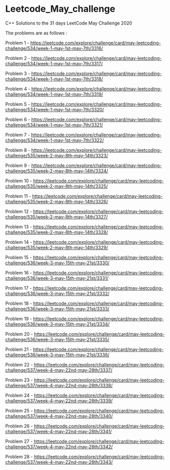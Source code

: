 # Leetcode_May_challenge
C++
Solutions to the 31 days LeetCode May Challenge 2020

The problems are as follows :

Problem 1 - https://leetcode.com/explore/challenge/card/may-leetcoding-challenge/534/week-1-may-1st-may-7th/3316/

Problem 2 - https://leetcode.com/explore/challenge/card/may-leetcoding-challenge/534/week-1-may-1st-may-7th/3317/

Problem 3 - https://leetcode.com/explore/challenge/card/may-leetcoding-challenge/534/week-1-may-1st-may-7th/3318/

Problem 4 - https://leetcode.com/explore/challenge/card/may-leetcoding-challenge/534/week-1-may-1st-may-7th/3319/

Problem 5 - https://leetcode.com/explore/challenge/card/may-leetcoding-challenge/534/week-1-may-1st-may-7th/3320/

Problem 6 - https://leetcode.com/explore/challenge/card/may-leetcoding-challenge/534/week-1-may-1st-may-7th/3321/

Problem 7 - https://leetcode.com/explore/challenge/card/may-leetcoding-challenge/534/week-1-may-1st-may-7th/3322/

Problem 8 - https://leetcode.com/explore/challenge/card/may-leetcoding-challenge/535/week-2-may-8th-may-14th/3323/

Problem 9 - https://leetcode.com/explore/challenge/card/may-leetcoding-challenge/535/week-2-may-8th-may-14th/3324/

Problem 10 - https://leetcode.com/explore/challenge/card/may-leetcoding-challenge/535/week-2-may-8th-may-14th/3325/

Problem 11 - https://leetcode.com/explore/challenge/card/may-leetcoding-challenge/535/week-2-may-8th-may-14th/3326/

Problem 12 - https://leetcode.com/explore/challenge/card/may-leetcoding-challenge/535/week-2-may-8th-may-14th/3327/

Problem 13 - https://leetcode.com/explore/challenge/card/may-leetcoding-challenge/535/week-2-may-8th-may-14th/3328/

Problem 14 - https://leetcode.com/explore/challenge/card/may-leetcoding-challenge/535/week-2-may-8th-may-14th/3329/

Problem 15 - https://leetcode.com/explore/challenge/card/may-leetcoding-challenge/536/week-3-may-15th-may-21st/3330/

Problem 16 - https://leetcode.com/explore/challenge/card/may-leetcoding-challenge/536/week-3-may-15th-may-21st/3331/

Problem 17 - https://leetcode.com/explore/challenge/card/may-leetcoding-challenge/536/week-3-may-15th-may-21st/3332/

Problem 18 - https://leetcode.com/explore/challenge/card/may-leetcoding-challenge/536/week-3-may-15th-may-21st/3333/

Problem 19 - https://leetcode.com/explore/challenge/card/may-leetcoding-challenge/536/week-3-may-15th-may-21st/3334/

Problem 20 - https://leetcode.com/explore/challenge/card/may-leetcoding-challenge/536/week-3-may-15th-may-21st/3335/

Problem 21 - https://leetcode.com/explore/challenge/card/may-leetcoding-challenge/536/week-3-may-15th-may-21st/3336/

Problem 22 - https://leetcode.com/explore/challenge/card/may-leetcoding-challenge/537/week-4-may-22nd-may-28th/3337/

Problem 23 - https://leetcode.com/explore/challenge/card/may-leetcoding-challenge/537/week-4-may-22nd-may-28th/3338/

Problem 24 - https://leetcode.com/explore/challenge/card/may-leetcoding-challenge/537/week-4-may-22nd-may-28th/3339/

Problem 25 - https://leetcode.com/explore/challenge/card/may-leetcoding-challenge/537/week-4-may-22nd-may-28th/3340/

Problem 26 - https://leetcode.com/explore/challenge/card/may-leetcoding-challenge/537/week-4-may-22nd-may-28th/3341/

Problem 27 - https://leetcode.com/explore/challenge/card/may-leetcoding-challenge/537/week-4-may-22nd-may-28th/3342/

Problem 28 - https://leetcode.com/explore/challenge/card/may-leetcoding-challenge/537/week-4-may-22nd-may-28th/3343/
